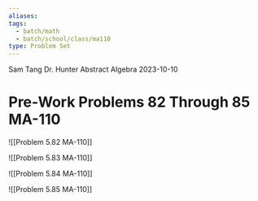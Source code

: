 ```yaml
---
aliases: 
tags:
  - batch/math
  - batch/school/class/ma110
type: Problem Set
---
```

Sam Tang
Dr. Hunter
Abstract Algebra
2023-10-10
# Pre-Work Problems 82 Through 85 MA-110

![[Problem 5.82 MA-110]]

![[Problem 5.83 MA-110]]

![[Problem 5.84 MA-110]]

![[Problem 5.85 MA-110]]
